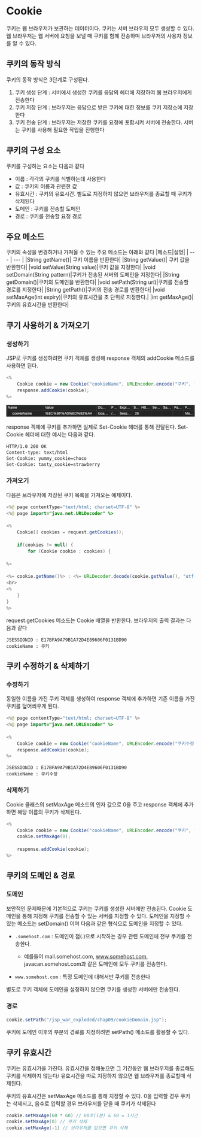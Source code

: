 # Cookie

쿠키는 웹 브라우저가 보관하는 데이터이다. 쿠키는 서버 브라우저 모두 생성할 수 있다. 웹 브라우저는 웹 서버에 요청을 보낼 때 쿠키를 함께 전송하며 브라우저의 사용자 정보를 알 수 있다.


## 쿠키의 동작 방식
쿠키의 동작 방식은 3단계로 구성된다.
1. 쿠키 생성 단계 : 서버에서 생성한 쿠키를 응답의 헤더에 저장하여 웹 브라우저에게 전송한다
2. 쿠키 저장 단계 : 브라우저는 응답으로 받은 쿠키에 대한 정보를 쿠키 저장소에 저장한다
3. 쿠키 전송 단계 : 브라우저는 저장한 쿠키를 요청에 포함시켜 서버에 전송한다. 서버는 쿠키를 사용해 필요한 작업을 진행한다

## 쿠키의 구성 요소
쿠키를 구성하는 요소는 다음과 같다
- 이름 : 각각의 쿠키를 식별하는데 사용한다
- 값 : 쿠키의 이름과 관련한 값
- 유효시간 : 쿠키의 유효시간. 별도로 지정하지 않으면 브라우저를 종료할 때 쿠키가 삭제된다
- 도메인 : 쿠키를 전송할 도메인
- 경로 : 쿠키를 전송할 요청 경로

## 주요 메소드
쿠키의 속성을 변경하거나 가져올 수 있는 주요 메소드는 아래와 같다
|메소드|설명|
| --- | --- |
|String getName()| 쿠키 이름을 반환한다|
|String getValue()| 쿠키 값을 반환한다|
|void setValue(String value)|쿠키 값을 지정한다|
|void setDomain(String pattern)|쿠키가 전송된 서버의 도메인을 지정한다|
|String getDomain()|쿠키의 도메인을 반환한다|
|void setPath(String uri)|쿠키를 전송할 경로를 지정한다|
|String getPath()|쿠키의 전송 경로를 반환한다|
|void setMaxAge(int expiry)|쿠키의 유효시간을 초 단위로 지정한다.|
|int getMaxAge()|쿠키의 유효시간을 반환한다|


## 쿠기 사용하기 & 가져오기
### 생성하기
JSP로 쿠키를 생성하려면 쿠키 객체를 생성해 response 객체의 addCookie 메소드를 사용하면 된다.
```java
<%
    Cookie cookie = new Cookie("cookieName", URLEncoder.encode("쿠키", "utf-8"));
    response.addCookie(cookie);
%>
```
![cookie](./img/cookie.png)

response 객체에 쿠키를 추가하면 실제로 Set-Cookie 헤더를 통해 전달된다. Set-Cookie 헤더에 대한 예시는 다음과 같다.
```
HTTP/1.0 200 OK
Content-type: text/html
Set-Cookie: yummy_cookie=choco
Set-Cookie: tasty_cookie=strawberry
```


### 가져오기
다음은 브라우저에 저장된 쿠키 목록을 가져오는 예제이다.
```java
<%@ page contentType="text/html; charset=UTF-8" %>
<%@ page import="java.net.URLDecoder" %>

<%
    Cookie[] cookies = request.getCookies();

    if(cookies != null) {
        for (Cookie cookie : cookies) {

%>

<%= cookie.getName()%> : <%= URLDecoder.decode(cookie.getValue(), "utf-8")%>
<br>
<%
    }
}
%>

```

request.getCookies 메소드는 Cookie 배열을 반환한다. 브라우저의 출력 결과는 다음과 같다
```
JSESSIONID : E17BFA9A79B1A72D4E89606F0131BD90
cookieName : 쿠키
```

## 쿠키 수정하기 & 삭제하기

### 수정하기
동일한 이름을 가진 쿠키 객체를 생성하여 response 객체에 추가하면 기존 이름을 가진 쿠키를 덮어씌우게 된다. 

```java
<%@ page contentType="text/html; charset=UTF-8" %>
<%@ page import="java.net.URLEncoder" %>

<%
    Cookie cookie = new Cookie("cookieName", URLEncoder.encode("쿠키수정", "utf-8"));
    response.addCookie(cookie);
%>
```

```
JSESSIONID : E17BFA9A79B1A72D4E89606F0131BD90
cookieName : 쿠키수정
```

### 삭제하기
Cookie 클래스의 setMaxAge 메소드의 인자 값으로 0을 주고 response 객체에 추가하면 해당 이름의 쿠키가 삭제된다.

```java
<%
    Cookie cookie = new Cookie("cookieName", URLEncoder.encode("쿠키", "utf-8"));
    cookie.setMaxAge(0);

    response.addCookie(cookie);
%>
```

## 쿠키의 도메인 & 경로

### 도메인
보안적인 문제때문에 기본적으로 쿠키는 쿠키를 생성한 서버에만 전송된다. Cookie 도메인을 통해 지정해 쿠키를 전송할 수 있는 서버를 지정할 수 있다. 도메인을 지정할 수 있는 메소드는 setDomain() 이며 다음과 같은 형식으로 도메인을 지정할 수 있다.

- `.somehost.com` : 도메인이 점(.)으로 시작하는 경우 관련 도메인에 전부 쿠키를 전송한다.
    - 예를들어 mail.somehost.com, www.somehost.com, javacan.somehost.com과 같은 도메인에 모두 쿠키를 전송한다.

- `www.somehost.com` : 특정 도메인에 대해서만 쿠키를 전송한다

별도로 쿠키 객체에 도메인을 설정하지 않으면 쿠키를 생성한 서버에만 전송된다.

### 경로
```java
cookie.setPath("/jsp_war_exploded/chap09/cookieDomain.jsp");
```

쿠키에 도메인 이후의 부분의 경로를 지정하려면 setPath() 메소드를 활용할 수 있다.

## 쿠키 유효시간
쿠키는 유효시가을 가진다. 유효시간을 정해놓으면 그 기간동안 웹 브라우저를 종료해도 쿠키를 삭제하지 않는다/ 유효시간을 따로 지정하지 않으면 웹 브라우저를 종료할때 삭제된다.

쿠키의 유효시간은 setMaxAge 메소드를 통해 지정할 수 있다. 0을 입력할 경우 쿠키는 삭제되고, 음수로 입력할 경우 브라우저를 닫을 때 쿠키가 삭제된다

```java
cookie.setMaxAge(60 * 60) // 60초(1분) & 60 = 1시간
cookie.setMaxAge(0) // 쿠키 삭제
cookie.setMaxAge(-1) // 브라우저를 닫으면 쿠키 삭제
```


